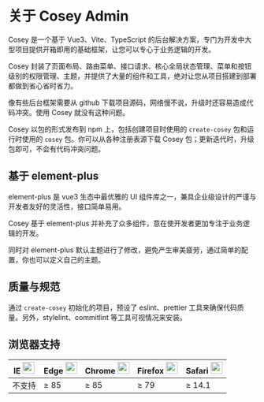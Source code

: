 # 关于 Cosey Admin

Cosey 是一个基于 Vue3、Vite、TypeScript 的后台解决方案，专门为开发中大型项目提供开箱即用的基础框架，让您可以专心于业务逻辑的开发。

Cosey 封装了页面布局、路由菜单、接口请求、核心全局状态管理、菜单和按钮级别的权限管理、主题，并提供了大量的组件和工具，绝对让您从项目搭建到部署都做到省心省时省力。

像有些后台框架需要从 github 下载项目源码，网络慢不说，升级时还容易造成代码冲突。使用 Cosey 就没有这种问题。

Cosey 以包的形式发布到 npm 上，包括创建项目时使用的 `create-cosey` 包和运行时使用的 `cosey` 包。你可以从各种注册表源下载 Cosey 包；更新迭代时，升级包即可，不会有代码冲突问题。

## 基于 element-plus

element-plus 是 vue3 生态中最优雅的 UI 组件库之一，兼具企业级设计的严谨与开发者友好的灵活性，接口简单易用。

Cosey 基于 element-plus 并补充了众多组件，意在使开发者更加专注于业务逻辑的开发。

同时对 element-plus 默认主题进行了修改，避免产生审美疲劳，通过简单的配置，你也可以定义自己的主题。

## 质量与规范

通过 `create-cosey` 初始化的项目，预设了 eslint、prettier 工具来确保代码质量。另外，stylelint、commitlint 等工具可视情况来安装。

## 浏览器支持

<table class="home-table table-fixed">
  <thead>
    <tr>
      <th>
        <div class="flex gap-2 items-center">
          IE <img src="/LogosInternetexplorer.svg" width="24" height="24" />
        </div>
      </th>
      <th>
        <div class="flex gap-2 items-center">
          Edge <img src="/LogosMicrosoftEdge.svg" width="24" height="24" />
        </div>
      </th>
      <th>
        <div class="flex gap-2 items-center">
          Chrome <img src="/LogosChrome.svg" width="24" height="24" />
        </div>
      </th>
      <th>
        <div class="flex gap-2 items-center">
          Firefox <img src="/LogosFirefox.svg" width="24" height="24" />
        </div>
      </th>
      <th>
        <div class="flex gap-2 items-center">
          Safari <img src="/LogosSafari.svg" width="24" height="24" />
        </div>
      </th>
    </tr>
  </thead>
  <tbody>
    <tr>
      <td>不支持</td>
      <td>≥ 85</td>
      <td>≥ 85</td>
      <td>≥ 79</td>
      <td>≥ 14.1</td>
    </tr>
  </tbody>
</table>
